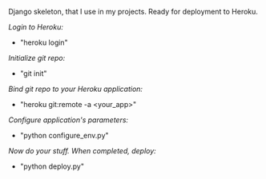 Django skeleton, that I use in my projects. Ready for deployment to Heroku.

*Login to Heroku:*

- "heroku login"

*Initialize git repo:*

- "git init"

*Bind git repo to your Heroku application:*

- "heroku git:remote -a <your_app>"

*Configure application's parameters:*

- "python configure_env.py"

*Now do your stuff. When completed, deploy:*

- "python deploy.py"
